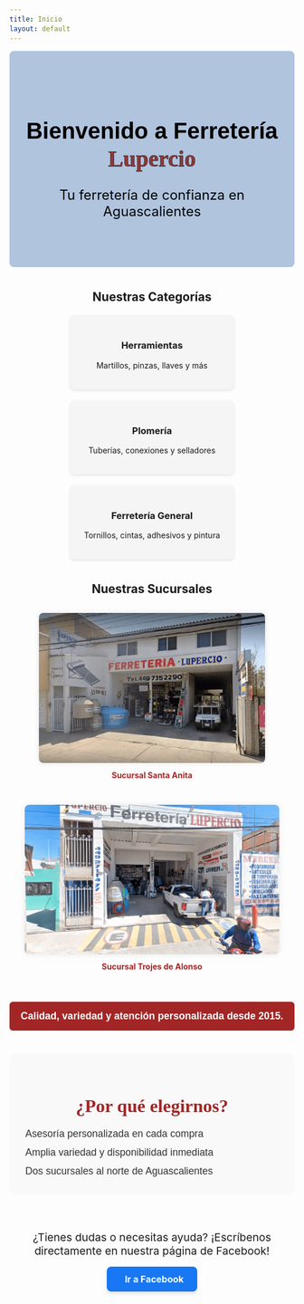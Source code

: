 ```yaml
---
title: Inicio
layout: default
---
```


<!-- Hero Banner -->
<div style="background-color: #B0C4DE; color: white; padding: 60px 20px; text-align: center; border-radius: 8px;">
  <h1 style="font-size: 2.5rem; text-align: center;">
  <span style="font-family: 'Poppins', sans-serif; color: #000;">Bienvenido a Ferretería</span>
  <span style="font-family: 'Alfa Slab One', serif; color: #8B3A3A; -webkit-text-stroke: 0.5px black; text-transform: none;"> Lupercio</span>
</h1>
  <p style="font-size: 1.5rem; color: black;">Tu ferretería de confianza en Aguascalientes</p>
</div>

<!-- Featured Categories -->
<div style="margin: 40px 0;">
  <h2 style="text-align: center; margin-bottom: 20px;">Nuestras Categorías</h2>
  <div style="display: flex; flex-wrap: wrap; justify-content: center; gap: 20px;">
    <div style="background-color: #f5f5f5; padding: 20px; width: 250px; text-align: center; border-radius: 8px; box-shadow: 0 2px 5px rgba(0,0,0,0.1);">
      <i class="fas fa-tools" style="font-size: 2rem; color: #a32626;"></i>
      <h3>Herramientas</h3>
      <p>Martillos, pinzas, llaves y más</p>
    </div>
    <div style="background-color: #f5f5f5; padding: 20px; width: 250px; text-align: center; border-radius: 8px; box-shadow: 0 2px 5px rgba(0,0,0,0.1);">
      <i class="fas fa-shower" style="font-size: 2rem; color: #a32626;"></i>
      <h3>Plomería</h3>
      <p>Tuberías, conexiones y selladores</p>
    </div>
    <div style="background-color: #f5f5f5; padding: 20px; width: 250px; text-align: center; border-radius: 8px; box-shadow: 0 2px 5px rgba(0,0,0,0.1);">
      <i class="fas fa-screwdriver" style="font-size: 2rem; color: #a32626;"></i>
      <h3>Ferretería General</h3>
      <p>Tornillos, cintas, adhesivos y pintura</p>
    </div>
  </div>
</div>

<!-- Sucursales -->
  <h2 style="text-align: center; margin-bottom: 20px;">Nuestras Sucursales</h2>

<div style="display: flex; flex-wrap: wrap; justify-content: center; gap: 30px; margin-top: 30px;">

  <div style="max-width: 400px; text-align: center;">
    <a href="/Sucursales" style="text-decoration: none;">
      <img src="/assets/ferreteriasantaanita.png" alt="Sucursal Santa Anita" style="width: 100%; border-radius: 8px; box-shadow: 0 0 10px rgba(0,0,0,0.1);" />
      <p style="margin-top: 10px; color: #a32626; font-weight: bold;">Sucursal Santa Anita</p>
    </a>
  </div>

  <div style="max-width: 450px; text-align: center;">
    <a href="/Sucursales" style="text-decoration: none;">
      <img src="/assets/trojesdealonso.png" alt="Sucursal Trojes de Alonso" style="width: 100%; border-radius: 8px; box-shadow: 0 0 10px rgba(0,0,0,0.1);" />
      <p style="margin-top: 10px; color: #a32626; font-weight: bold;">Sucursal Trojes de Alonso</p>
    </a>
  </div>

</div>

<!-- Promotional Strip -->
<div style="margin-top: 40px; margin-bottom: 40px; background-color: #a32626; color: white; text-align: center; padding: 15px; border-radius: 6px; font-family: 'Poppins', sans-serif; font-size: 1.1rem;">
  <strong>Calidad, variedad y atención personalizada desde 2015.</strong>
</div>

<!-- Why Choose Us -->
<div style="margin: 40px 0; padding: 30px 20px; background-color: #f9f9f9; border-radius: 12px; text-align: center;">
  <h2 style="font-family: 'Georgia', serif; font-size: 2rem; color: #a32626; margin-bottom: 20px;">
    ¿Por qué elegirnos?
  </h2>
  <ul style="max-width: 600px; margin: 0 auto; list-style: none; padding: 0; font-size: 1.1rem; font-family: 'Arial', sans-serif; color: #333; text-align: left;">
    <li style="margin-bottom: 12px;"><i class="fas fa-check-circle" style="color: #a32626; margin-right: 8px;"></i>Asesoría personalizada en cada compra</li>
    <li style="margin-bottom: 12px;"><i class="fas fa-check-circle" style="color: #a32626; margin-right: 8px;"></i>Amplia variedad y disponibilidad inmediata</li>
    <li><i class="fas fa-check-circle" style="color: #a32626; margin-right: 8px;"></i>Dos sucursales al norte de Aguascalientes</li>
  </ul>
</div>

<div style="text-align: center; margin-top: 4rem;">
  <p style="font-size: 1.2rem; margin-bottom: 1rem;">
    ¿Tienes dudas o necesitas ayuda? ¡Escríbenos directamente en nuestra página de Facebook!
  </p>
  <a href="https://www.facebook.com/profile.php?id=100054115195835" target="_blank" rel="noopener noreferrer"
     style="display: inline-block; background-color: #1877F2; color: white; font-weight: bold; padding: 12px 24px; border-radius: 8px; text-decoration: none; font-size: 1rem; box-shadow: 0 4px 6px rgba(0,0,0,0.1); transition: background-color 0.3s;">
    <i class="fab fa-facebook-f" style="margin-right: 8px;"></i> Ir a Facebook
  </a>
</div>





